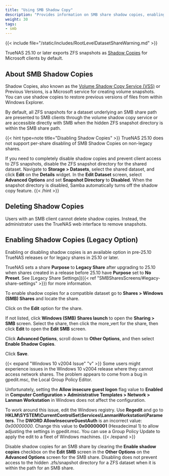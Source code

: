 ```yaml
---
title: "Using SMB Shadow Copy"
description: "Provides information on SMB share shadow copies, enabling shadow copies, and resolving an issue with Microsoft Windows 10 v2004 release."
weight: 30
tags:
- smb
---
```



{{< include file="/static/includes/RootLevelDatasetShareWarning.md" >}}

TrueNAS 25.10 or later exports ZFS snapshots as [Shadow Copies](https://docs.microsoft.com/en-us/windows/win32/vss/shadow-copies-and-shadow-copy-sets) for Microsoft clients by default.

## About SMB Shadow Copies

Shadow Copies, also known as the [Volume Shadow Copy Service (VSS)](https://docs.microsoft.com/en-us/windows-server/storage/file-server/volume-shadow-copy-service) or Previous Versions, is a Microsoft service for creating volume snapshots.
You can use shadow copies to restore previous versions of files from within Windows Explorer.

By default, all ZFS snapshots for a dataset underlying an SMB share path are presented to SMB clients through the volume shadow copy service or are accessible directly with SMB when the hidden ZFS snapshot directory is within the SMB share path.

{{< hint type=note title="Disabling Shadow Copies" >}}
TrueNAS 25.10 does not support per-share disabling of SMB Shadow Copies on non-legacy shares.

If you need to completely disable shadow copies and prevent client access to ZFS snapshots, disable the ZFS snapshot directory for the shared dataset.
Navigate to **Storage > Datasets**, select the shared dataset, and click **Edit** on the **Details** widget.
In the **Edit Dataset** screen, select **Advanced Options** and set **Snapshot Directory** to **Disabled**.
When the snapshot directory is disabled, Samba automatically turns off the shadow copy feature.
{{< /hint >}}

## Deleting Shadow Copies

Users with an SMB client cannot delete shadow copies.
Instead, the administrator uses the TrueNAS web interface to remove snapshots.

## Enabling Shadow Copies (Legacy Option)

Enabling or disabling shadow copies is an available option in pre-25.10 TrueNAS releases or for legacy shares in 25.10 or later.

TrueNAS sets a share **Purpose** to **Legacy Share** after upgrading to 25.10 when shares created in a release before 25.10 have **Purpose** set to **No Preset**.
See [Legacy Share Settings]({{< ref "SMBSharesScreens/#legacy-share-settings" >}}) for more information.

To enable shadow copies for a compatible dataset go to **Shares > Windows (SMB) Shares** and locate the share.

Click on the **Edit** option for the share.

If not listed, click **Windows (SMB) Shares <span class="material-icons">launch</span>** to open the **Sharing > SMB** screen.
Select the share, then click the <span class="material-icons">more_vert</span> for the share, then click **Edit** to open the **Edit SMB** screen.

Click **Advanced Options**, scroll down to **Other Options**, and then select **Enable Shadow Copies**.

Click **Save**.

{{< expand "Windows 10 v2004 Issue" "v" >}}
Some users might experience issues in the Windows 10 v2004 release where they cannot access network shares.
The problem appears to come from a bug in <file>gpedit.msc</file>, the Local Group Policy Editor.

Unfortunately, setting the **Allow insecure guest logon** flag value to **Enabled** in **Computer Configuration > Administrative Templates > Network > Lanman Workstation** in Windows does not affect the configuration.

To work around this issue, edit the Windows registry.
Use **Regedit** and go to **HKLM\SYSTEM\CurrentControlSet\Services\LanmanWorkstation\Parameters**.
The **DWORD AllowInsecureGuestAuth** is an incorrect value: *0x00000000*. Change this value to **0x00000001** (Hexadecimal 1) to allow adjusting the settings in <file>gpedit.msc</file>.
You can use a Group Policy Update to apply the edit to a fleet of Windows machines.
{{< /expand >}}

Disable shadow copies for an SMB share by clearing the **Enable shadow copies** checkbox on the **Edit SMB** screen in the **Other Options** on the **Advanced Options** screen for the SMB share.
Disabling does not prevent access to the hidden <file>.zfs/snapshot</file> directory for a ZFS dataset when it is within the path for an SMB share.
